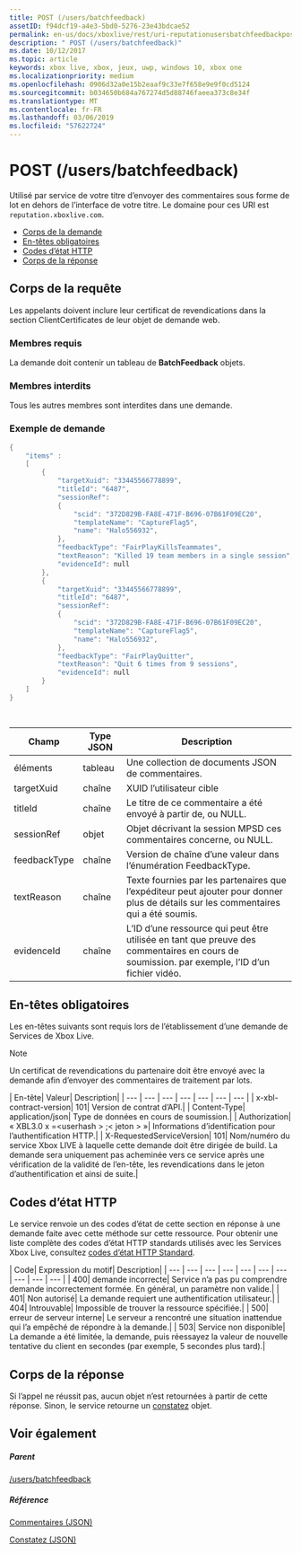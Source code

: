 ```yaml
---
title: POST (/users/batchfeedback)
assetID: f94dcf19-a4e3-5bd0-5276-23e43bdcae52
permalink: en-us/docs/xboxlive/rest/uri-reputationusersbatchfeedbackpost.html
description: " POST (/users/batchfeedback)"
ms.date: 10/12/2017
ms.topic: article
keywords: xbox live, xbox, jeux, uwp, windows 10, xbox one
ms.localizationpriority: medium
ms.openlocfilehash: 0906d32a0e15b2eaaf9c33e7f658e9e9f0cd5124
ms.sourcegitcommit: b034650b684a767274d5d88746faeea373c8e34f
ms.translationtype: MT
ms.contentlocale: fr-FR
ms.lasthandoff: 03/06/2019
ms.locfileid: "57622724"
---
```

# <a name="post-usersbatchfeedback"></a>POST (/users/batchfeedback)
Utilisé par service de votre titre d’envoyer des commentaires sous forme de lot en dehors de l’interface de votre titre. Le domaine pour ces URI est `reputation.xboxlive.com`.
 
  * [Corps de la demande](#ID4EX)
  * [En-têtes obligatoires](#ID4E3E)
  * [Codes d’état HTTP](#ID4EWG)
  * [Corps de la réponse](#ID4EDAAC)
 
<a id="ID4EX"></a>

 
## <a name="request-body"></a>Corps de la requête 
 
Les appelants doivent inclure leur certificat de revendications dans la section ClientCertificates de leur objet de demande web.
 
<a id="ID4EBB"></a>

 
### <a name="required-members"></a>Membres requis 
 
La demande doit contenir un tableau de **BatchFeedback** objets. 
  
<a id="ID4EPB"></a>

 
### <a name="prohibited-members"></a>Membres interdits 
 
Tous les autres membres sont interdites dans une demande.
  
<a id="ID4E3B"></a>

 
### <a name="sample-request"></a>Exemple de demande 
 

```cpp
{
    "items" :
    [
        {
            "targetXuid": "33445566778899",
            "titleId": "6487",
            "sessionRef":
            {
                "scid": "372D829B-FA8E-471F-B696-07B61F09EC20",
                "templateName": "CaptureFlag5",
                "name": "Halo556932",
            },
            "feedbackType": "FairPlayKillsTeammates",
            "textReason": "Killed 19 team members in a single session",
            "evidenceId": null
        },
        {
            "targetXuid": "33445566778899",
            "titleId": "6487",
            "sessionRef":
            {
                "scid": "372D829B-FA8E-471F-B696-07B61F09EC20",
                "templateName": "CaptureFlag5",
                "name": "Halo556932",
            },
            "feedbackType": "FairPlayQuitter",
            "textReason": "Quit 6 times from 9 sessions",
            "evidenceId": null
        }
    ]
}

      
```

 
| <b>Champ</b>| <b>Type JSON</b>| <b>Description</b>| 
| --- | --- | --- | 
| éléments| tableau| Une collection de documents JSON de commentaires.| 
| targetXuid| chaîne| XUID l’utilisateur cible| 
| titleId| chaîne| Le titre de ce commentaire a été envoyé à partir de, ou NULL.| 
| sessionRef| objet| Objet décrivant la session MPSD ces commentaires concerne, ou NULL.| 
| feedbackType| chaîne| Version de chaîne d’une valeur dans l’énumération FeedbackType.| 
| textReason| chaîne| Texte fournies par les partenaires que l’expéditeur peut ajouter pour donner plus de détails sur les commentaires qui a été soumis.| 
| evidenceId| chaîne| L’ID d’une ressource qui peut être utilisée en tant que preuve des commentaires en cours de soumission. par exemple, l’ID d’un fichier vidéo.| 
   
<a id="ID4E3E"></a>

 
## <a name="required-headers"></a>En-têtes obligatoires
 
Les en-têtes suivants sont requis lors de l’établissement d’une demande de Services de Xbox Live. 

> [!NOTE] 
> Un certificat de revendications du partenaire doit être envoyé avec la demande afin d’envoyer des commentaires de traitement par lots. 


 
| En-tête| Valeur| Description| 
| --- | --- | --- | --- | --- | --- | --- | 
| x-xbl-contract-version| 101| Version de contrat d’API.| 
| Content-Type| application/json| Type de données en cours de soumission.| 
| Authorization| « XBL3.0 x =&lt;userhash > ;&lt; jeton > »| Informations d’identification pour l’authentification HTTP.| 
| X-RequestedServiceVersion| 101| Nom/numéro du service Xbox LIVE à laquelle cette demande doit être dirigée de build. La demande sera uniquement pas acheminée vers ce service après une vérification de la validité de l’en-tête, les revendications dans le jeton d’authentification et ainsi de suite.| 
  
<a id="ID4EWG"></a>

 
## <a name="http-status-codes"></a>Codes d’état HTTP
 
Le service renvoie un des codes d’état de cette section en réponse à une demande faite avec cette méthode sur cette ressource. Pour obtenir une liste complète des codes d’état HTTP standards utilisés avec les Services Xbox Live, consultez [codes d’état HTTP Standard](../../additional/httpstatuscodes.md).
 
| Code| Expression du motif| Description| 
| --- | --- | --- | --- | --- | --- | --- | --- | --- | --- | 
| 400| demande incorrecte| Service n’a pas pu comprendre demande incorrectement formée. En général, un paramètre non valide.| 
| 401| Non autorisé| La demande requiert une authentification utilisateur.| 
| 404| Introuvable| Impossible de trouver la ressource spécifiée.| 
| 500| erreur de serveur interne| Le serveur a rencontré une situation inattendue qui l’a empêché de répondre à la demande.| 
| 503| Service non disponible| La demande a été limitée, la demande, puis réessayez la valeur de nouvelle tentative du client en secondes (par exemple, 5 secondes plus tard).| 
  
<a id="ID4EDAAC"></a>

 
## <a name="response-body"></a>Corps de la réponse 
 
Si l’appel ne réussit pas, aucun objet n’est retournées à partir de cette réponse. Sinon, le service retourne un [constatez](../../json/json-serviceerror.md) objet.
  
<a id="ID4EXAAC"></a>

 
## <a name="see-also"></a>Voir également
 
<a id="ID4EZAAC"></a>

 
##### <a name="parent"></a>Parent 

[/users/batchfeedback](uri-reputationusersbatchfeedback.md)

  
<a id="ID4EFBAC"></a>

 
##### <a name="reference"></a>Référence 

[Commentaires (JSON)](../../json/json-feedback.md)

 [Constatez (JSON)](../../json/json-serviceerror.md)

   